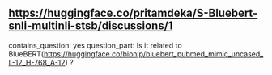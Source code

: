 ## https://huggingface.co/pritamdeka/S-Bluebert-snli-multinli-stsb/discussions/1

contains_question: yes
question_part: Is it related to BlueBERT(https://huggingface.co/bionlp/bluebert_pubmed_mimic_uncased_L-12_H-768_A-12) ?